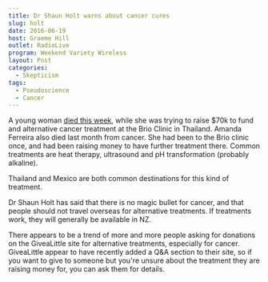 ```yaml
---
title: Dr Shaun Holt warns about cancer cures
slug: holt
date: 2016-06-19
host: Graeme Hill
outlet: RadioLive
program: Weekend Variety Wireless
layout: Post
categories:
  - Skepticism
tags:
  - Pseudoscience
  - Cancer
---
```


A young woman [died this week](http://www.nzherald.co.nz/lifestyle/news/article.cfm?c_id=6&objectid=11659148), while she was trying to raise $70k to fund and alternative cancer treatment at the Brio Clinic in Thailand. Amanda Ferreira also died last month from cancer. She had been to the Brio clinic once, and had been raising money to have further treatment there. Common treatments are heat therapy, ultrasound and pH transformation (probably alkaline).

<!-- more -->

Thailand and Mexico are both common destinations for this kind of treatment.

Dr Shaun Holt has said that there is no magic bullet for cancer, and that people should not travel overseas for alternative treatments. If treatments work, they will generally be available in NZ.

There appears to be a trend of more and more people asking for donations on the GiveaLittle site for alternative treatments, especially for cancer. GiveaLittle appear to have recently added a Q&A section to their site, so if you want to give to someone but you're unsure about the treatment they are raising money for, you can ask them for details.
